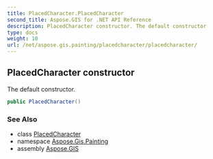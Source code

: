 ```yaml
---
title: PlacedCharacter.PlacedCharacter
second_title: Aspose.GIS for .NET API Reference
description: PlacedCharacter constructor. The default constructor
type: docs
weight: 10
url: /net/aspose.gis.painting/placedcharacter/placedcharacter/
---
```

## PlacedCharacter constructor

The default constructor.

```csharp
public PlacedCharacter()
```

### See Also

* class [PlacedCharacter](../)
* namespace [Aspose.Gis.Painting](../../placedcharacter/)
* assembly [Aspose.GIS](../../../)


